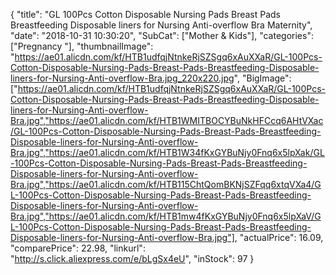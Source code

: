 {
	"title": "GL 100Pcs Cotton Disposable Nursing Pads Breast Pads Breastfeeding Disposable liners for Nursing Anti-overflow Bra Maternity",
	"date": "2018-10-31 10:30:20",
	"SubCat": ["Mother & Kids"],
	"categories": ["Pregnancy "],
	"thumbnailImage": "https://ae01.alicdn.com/kf/HTB1udfqjNtnkeRjSZSgq6xAuXXaR/GL-100Pcs-Cotton-Disposable-Nursing-Pads-Breast-Pads-Breastfeeding-Disposable-liners-for-Nursing-Anti-overflow-Bra.jpg_220x220.jpg",
	"BigImage": ["https://ae01.alicdn.com/kf/HTB1udfqjNtnkeRjSZSgq6xAuXXaR/GL-100Pcs-Cotton-Disposable-Nursing-Pads-Breast-Pads-Breastfeeding-Disposable-liners-for-Nursing-Anti-overflow-Bra.jpg","https://ae01.alicdn.com/kf/HTB1WMITBOCYBuNkHFCcq6AHtVXac/GL-100Pcs-Cotton-Disposable-Nursing-Pads-Breast-Pads-Breastfeeding-Disposable-liners-for-Nursing-Anti-overflow-Bra.jpg","https://ae01.alicdn.com/kf/HTB1W34fKxGYBuNjy0Fnq6x5lpXak/GL-100Pcs-Cotton-Disposable-Nursing-Pads-Breast-Pads-Breastfeeding-Disposable-liners-for-Nursing-Anti-overflow-Bra.jpg","https://ae01.alicdn.com/kf/HTB115ChtQomBKNjSZFqq6xtqVXa4/GL-100Pcs-Cotton-Disposable-Nursing-Pads-Breast-Pads-Breastfeeding-Disposable-liners-for-Nursing-Anti-overflow-Bra.jpg","https://ae01.alicdn.com/kf/HTB1mw4fKxGYBuNjy0Fnq6x5lpXaV/GL-100Pcs-Cotton-Disposable-Nursing-Pads-Breast-Pads-Breastfeeding-Disposable-liners-for-Nursing-Anti-overflow-Bra.jpg"],
	"actualPrice": 16.09,
	"comparePrice": 22.98,
	"linkurl": "http://s.click.aliexpress.com/e/bLgSx4eU",
	"inStock": 97
}
